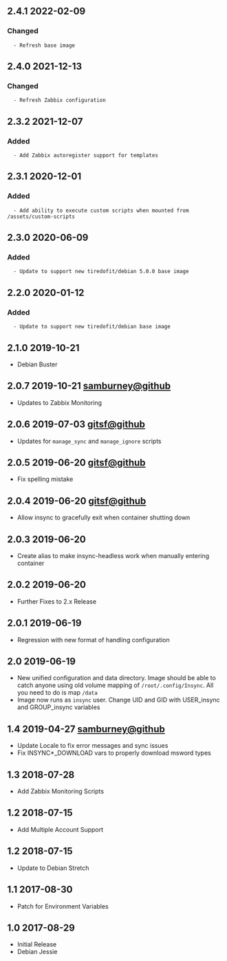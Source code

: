 ## 2.4.1 2022-02-09 <dave at tiredofit dot ca>

   ### Changed
      - Refresh base image


## 2.4.0 2021-12-13 <dave at tiredofit dot ca>

   ### Changed
      - Refresh Zabbix configuration


## 2.3.2 2021-12-07 <dave at tiredofit dot ca>

   ### Added
      - Add Zabbix autoregister support for templates


## 2.3.1 2020-12-01 <dave at tiredofit dot ca>

   ### Added
      - Add ability to execute custom scripts when mounted from /assets/custom-scripts


## 2.3.0 2020-06-09 <dave at tiredofit dot ca>

   ### Added
      - Update to support new tiredofit/debian 5.0.0 base image


## 2.2.0 2020-01-12 <dave at tiredofit dot ca>

   ### Added
      - Update to support new tiredofit/debian base image


## 2.1.0 2019-10-21 <dave at tiredofit dot ca>

* Debian Buster

## 2.0.7 2019-10-21 <samburney@github>

* Updates to Zabbix Monitoring

## 2.0.6 2019-07-03 <gitsf@github>

* Updates for `manage_sync` and `manage_ignore` scripts

## 2.0.5 2019-06-20 <gitsf@github>

* Fix spelling mistake 

## 2.0.4 2019-06-20 <gitsf@github>

* Allow insync to gracefully exit when container shutting down

## 2.0.3 2019-06-20 <dave at tiredofit dot ca>

* Create alias to make insync-headless work when manually entering container

## 2.0.2 2019-06-20 <dave at tiredofit dot ca>

* Further Fixes to 2.x Release

## 2.0.1 2019-06-19 <dave at tiredofit dot ca>

* Regression with new format of handling configuration

## 2.0 2019-06-19 <dave at tiredofit dot ca>

* New unified configuration and data directory. Image should be able to catch anyone using old volume mapping of `/root/.config/Insync`. All you need to do is map `/data`
* Image now runs as `insync` user. Change UID and GID with USER_insync and GROUP_insync variables

## 1.4 2019-04-27 <samburney@github>

* Update Locale to fix error messages and sync issues
* Fix INSYNC*_DOWNLOAD vars to properly download msword types

## 1.3 2018-07-28 <dave at tiredofit dot ca>

* Add Zabbix Monitoring Scripts

## 1.2 2018-07-15 <dave at tiredofit dot ca>

* Add Multiple Account Support

## 1.2 2018-07-15 <dave at tiredofit dot ca>

* Update to Debian Stretch

## 1.1 2017-08-30 <dave at tiredofit dot ca>

* Patch for Environment Variables

## 1.0 2017-08-29 <dave at tiredofit dot ca>

* Initial Release
* Debian Jessie

